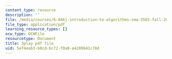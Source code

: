 ```yaml
---
content_type: resource
description: ''
file: /media/courses/6-046j-introduction-to-algorithms-sma-5503-fall-2005/5ef4eab3b8cdbc72f0a8e4209b41c78d_qh5lSHCBiRs.pdf
file_type: application/pdf
learning_resource_types: []
ocw_type: OCWFile
resourcetype: Document
title: 3play pdf file
uid: 5ef4eab3-b8cd-bc72-f0a8-e4209b41c78d
---
```

